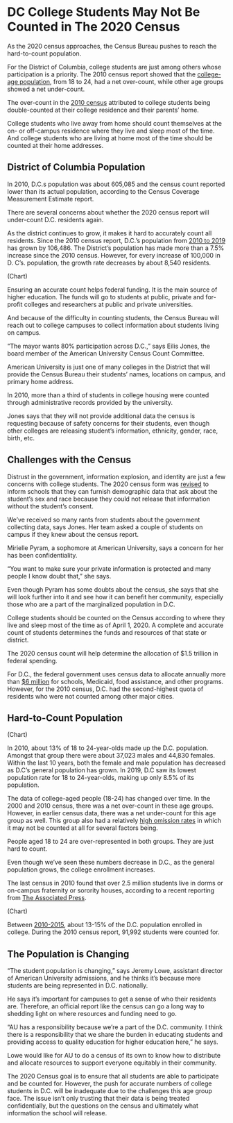 # DC College Students May Not Be Counted in The 2020 Census
As the 2020 census approaches, the Census Bureau pushes to reach the hard-to-count population.

For the District of Columbia, college students are just among others whose participation is a priority. The 2010 census report showed that the [college-age population](https://link.springer.com/content/pdf/10.1007%2F978-3-030-10973-8_5.pdf), from 18 to 24, had a net over-count, while other age groups showed a net under-count.  

The over-count in the [2010 census](https://www.census.gov/coverage_measurement/pdfs/g04.pdf) attributed to college students being double-counted at their college residence and their parents’ home. 

College students who live away from home should count themselves at the on- or off-campus residence where they live and sleep most of the time. And college students who are living at home most of the time should be counted at their home addresses.

## District of Columbia Population

In 2010, D.C.s population was about 605,085 and the census count reported lower than its actual population, according to the Census Coverage Measurement Estimate report. 

There are several concerns about whether the 2020 census report will under-count D.C. residents again.

As the district continues to grow, it makes it hard to accurately count all residents. Since the 2010 census report, D.C.’s population from [2010 to 2019](http://worldpopulationreview.com/states/district-of-columbia-population/#population-data) has grown by 106,486. The District’s population has made more than a 7.5% increase since the 2010 census. However, for every increase of 100,000 in D. C’s. population, the growth rate decreases by about 8,540 residents.

(Chart)

Ensuring an accurate count helps federal funding. It is the main source of higher education. The funds will go to students at public, private and for-profit colleges and researchers at public and private universities.

And because of the difficulty in counting students, the Census Bureau will reach out to college campuses to collect information about students living on campus.


“The mayor wants 80% participation across D.C.,” says Eilis Jones, the board member of the American University Census Count Committee.

American University is just one of many colleges in the District that will provide the Census Bureau their students’ names, locations on campus, and primary home address.

In 2010, more than a third of students in college housing were counted through administrative records provided by the university.

Jones says that they will not provide additional data the census is requesting because of safety concerns for their students, even though other colleges are releasing student’s information, ethnicity, gender, race, birth, etc.


## Challenges with the Census

Distrust in the government, information explosion, and identity are just a few concerns with college students. The 2020 census form was [revised](https://factfinder.census.gov/faces/nav/jsf/pages/index.xhtml) to inform schools that they can furnish demographic data that ask about the student’s sex and race because they could not release that information without the student’s consent.  

We’ve received so many rants from students about the government collecting data, says Jones. Her team asked a couple of students on campus if they knew about the census report. 

Mirielle Pyram, a sophomore at American University, says a concern for her has been confidentiality.

“You want to make sure your private information is protected and many people I know doubt that,” she says. 

Even though Pyram has some doubts about the census, she says that she will look further into it and see how it can benefit her community, especially those who are a part of the marginalized population in D.C.

College students should be counted on the Census according to where they live and sleep most of the time as of April 1, 2020. A complete and accurate count of students determines the funds and resources of that state or district. 

The 2020 census count will help determine the allocation of $1.5 trillion in federal spending.

For D.C., the federal government uses census data to allocate annually more than [$6 million](https://gwipp.gwu.edu/sites/g/files/zaxdzs2181/f/downloads/IPP-1819-3%20CountingforDollars_DC.pdf) for schools, Medicaid, food assistance, and other programs. However, for the 2010 census, D.C. had the second-highest quota of residents who were not counted among other major cities. 

## Hard-to-Count Population

(Chart)

In 2010, about 13% of 18 to 24-year-olds made up the D.C. population. Amongst that group there were about 37,023 males and 44,830 females. Within the last 10 years, both the female and male population has decreased as D.C’s general population has grown. In 2019, D.C saw its lowest population rate for 18 to 24-year-olds, making up only 8.5% of its population.

The data of college-aged people (18-24) has changed over time. In the 2000 and 2010 census, there was a net over-count in these age groups. However, in earlier census data, there was a net under-count for this age group as well. This group also had a relatively [high omission rates](https://link.springer.com/content/pdf/10.1007%2F978-3-030-10973-8_5.pdf) in which it may not be counted at all for several factors being. 

People aged 18 to 24 are over-represented in both groups. They are just hard to count. 

Even though we’ve seen these numbers decrease in D.C., as the general population grows, the college enrollment increases.

The last census in 2010 found that over 2.5 million students live in dorms or on-campus fraternity or sorority houses, according to a recent reporting from [The Associated Press](https://apnews.com/7006e5c25ab67785d36cf55b862c5613).

(Chart)

Between [2010-2015](https://nces.ed.gov/programs/digest/d16/tables/dt16_304.10.asp?current=yes), about 13-15% of the D.C. population enrolled in college. During the 2010 census report, 91,992 students were counted for. 

## The Population is Changing

“The student population is changing,” says Jeremy Lowe, assistant director of American University admissions, and he thinks it’s because more students are being represented in D.C. nationally. 

He says it’s important for campuses to get a sense of who their residents are. Therefore, an official report like the census can go a long way to shedding light on where resources and funding need to go.

“AU has a responsibility because we’re a part of the D.C. community. I think there is a responsibility that we share the burden in educating students and providing access to quality education for higher education here,” he says. 

Lowe would like for AU to do a census of its own to know how to distribute and allocate resources to support everyone equitably in their community. 

The 2020 Census goal is to ensure that all students are able to participate and be counted for. However, the push for accurate numbers of college students in D.C. will be inadequate due to the challenges this age group face. The issue isn’t only trusting that their data is being treated confidentially, but the questions on the census and ultimately what information the school will release.





 



